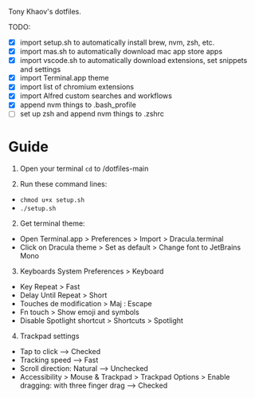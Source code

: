 Tony Khaov's dotfiles.

TODO:

- [x] import setup.sh to automatically install brew, nvm, zsh, etc.
- [x] import mas.sh to automatically download mac app store apps
- [x] import vscode.sh to automatically download extensions, set snippets and settings
- [x] import Terminal.app theme
- [x] import list of chromium extensions
- [x] import Alfred custom searches and workflows
- [x] append nvm things to .bash_profile
- [ ] set up zsh and append nvm things to .zshrc

# Guide

1. Open your terminal `cd` to /dotfiles-main

2. Run these command lines:

- `chmod u+x setup.sh`
- `./setup.sh`

2. Get terminal theme:

- Open Terminal.app > Preferences > Import > Dracula.terminal
- Click on Dracula theme > Set as default > Change font to JetBrains Mono

3. Keyboards System Preferences > Keyboard

- Key Repeat > Fast
- Delay Until Repeat > Short
- Touches de modification > Maj : Escape
- Fn touch > Show emoji and symbols
- Disable Spotlight shortcut > Shortcuts > Spotlight

4. Trackpad settings

- Tap to click --> Checked
- Tracking speed --> Fast
- Scroll direction: Natural --> Unchecked
- Accessibility > Mouse & Trackpad > Trackpad Options > Enable dragging: with three finger drag --> Checked
